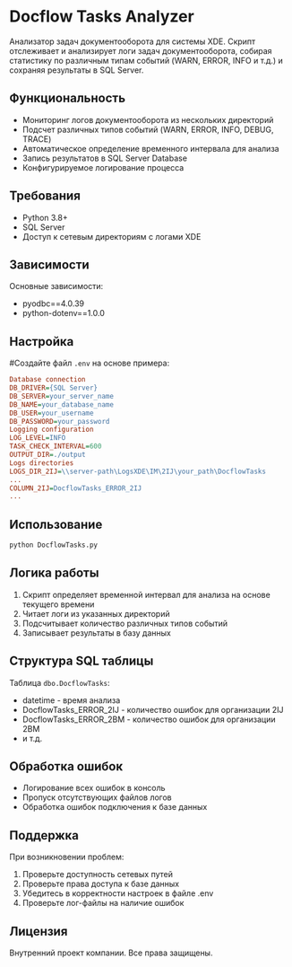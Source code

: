 # Docflow Tasks Analyzer

Анализатор задач документооборота для системы XDE. Скрипт отслеживает и анализирует логи задач документооборота, собирая статистику по различным типам событий (WARN, ERROR, INFO и т.д.) и сохраняя результаты в SQL Server.

## Функциональность

- Мониторинг логов документооборота из нескольких директорий
- Подсчет различных типов событий (WARN, ERROR, INFO, DEBUG, TRACE)
- Автоматическое определение временного интервала для анализа
- Запись результатов в SQL Server Database
- Конфигурируемое логирование процесса

## Требования

- Python 3.8+
- SQL Server
- Доступ к сетевым директориям с логами XDE

## Зависимости

Основные зависимости:
- pyodbc==4.0.39
- python-dotenv==1.0.0

## Настройка

#Создайте файл `.env` на основе примера:
```ini
Database connection
DB_DRIVER={SQL Server}
DB_SERVER=your_server_name
DB_NAME=your_database_name
DB_USER=your_username
DB_PASSWORD=your_password
Logging configuration
LOG_LEVEL=INFO
TASK_CHECK_INTERVAL=600
OUTPUT_DIR=./output
Logs directories
LOGS_DIR_2IJ=\\server-path\LogsXDE\IM\2IJ\your_path\DocflowTasks
...
COLUMN_2IJ=DocflowTasks_ERROR_2IJ
...
```

## Использование

```bash
python DocflowTasks.py
```

## Логика работы

1. Скрипт определяет временной интервал для анализа на основе текущего времени
2. Читает логи из указанных директорий
3. Подсчитывает количество различных типов событий
4. Записывает результаты в базу данных

## Структура SQL таблицы

Таблица `dbo.DocflowTasks`:
- datetime - время анализа
- DocflowTasks_ERROR_2IJ - количество ошибок для организации 2IJ
- DocflowTasks_ERROR_2BM - количество ошибок для организации 2BM
- и т.д.

## Обработка ошибок

- Логирование всех ошибок в консоль
- Пропуск отсутствующих файлов логов
- Обработка ошибок подключения к базе данных

## Поддержка

При возникновении проблем:
1. Проверьте доступность сетевых путей
2. Проверьте права доступа к базе данных
3. Убедитесь в корректности настроек в файле .env
4. Проверьте лог-файлы на наличие ошибок

## Лицензия

Внутренний проект компании. Все права защищены.
